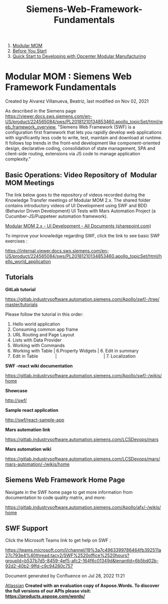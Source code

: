 ﻿---
title: "Siemens-Web-Framework-Fundamentals"
weight: 1
---
1. [Modular MOM](c:\users\anil.birajdar\desktop\temp\index.html)
1. [Before You Start](c:\users\anil.birajdar\desktop\temp\Before-You-Start_127740192.html)
1. [Quick Start to Developing with Opcenter Modular Manufacturing](c:\users\anil.birajdar\desktop\temp\Quick-Start-to-Developing-with-Opcenter-Modular-Manufacturing_134455239.html)
# **Modular MOM : Siemens Web Framework Fundamentals** 
Created by Alvarez Villanueva, Beatriz, last modified on Nov 02, 2021 

As described in the Siemens page <https://viewer.docs.sws.siemens.com/en-US/product/224565084/sws/PL20181210134853460.apollo_topicSet/html/web_framework_overview>, "Siemens Web Framework (SWF) is a configuration first framework that lets you rapidly develop web applications with significantly less code to write, test, maintain and download at runtime. It follows top trends in the front-end development like component-oriented design, declarative coding, consolidation of state management, SPA and client-side routing, extensions via JS code to manage application complexity."
## **Basic Operations: Video Repository of  Modular MOM Meetings**
The link below goes to the repository of videos recorded during the Knowledge Transfer meetings of Modular MOM 2.x. The shared folder contains introductory videos of UI Development using SWF and BDD (Behavior Driven Development) UI Tests with Mars Automation Project (a Cucumber-JS/Puppeteer automation framework).

[Modular MOM 2.x - UI Development - All Documents (sharepoint.com)](https://splm.sharepoint.com/sites/ModularMOM-WalkingSkeleton/Shared%20Documents/Forms/AllItems.aspx?RootFolder=%2Fsites%2FModularMOM%2DWalkingSkeleton%2FShared%20Documents%2FGeneral%2FTeam%20Onboarding%20Learning%20Path%2FUI%20Development&FolderCTID=0x012000E56F6BDBA628E94D842ED86028F2134D)

To improve your knowledge regarding SWF, click the link to see basic SWF exercises :

<https://internal.viewer.docs.sws.siemens.com/en-US/product/224565084/sws/PL20181210134853460.apollo_topicSet/html/hello_world_application>  
## **Tutorials**
**GitLab tutorial**

<https://gitlab.industrysoftware.automation.siemens.com/Apollo/swf/-/tree/master/tutorials>

Please follow the tutorial in this order:

1. Hello world application
1. Consuming common app frame
1. URL Routing and Page Layout
1. Lists with Data Provider
1. Working with Commands
1. Working with Table | 6.Property Widgets | 6. Edit in summary
1. Edit in Table              |                                      | 7. Localization

**SWF -react wiki documentation**

<https://gitlab.industrysoftware.automation.siemens.com/Apollo/swf/-/wikis/home>

**Showcase** 

<http://swf/>

**Sample react application**

<http://swf/react-sample-app>

**Mars automation link**

<https://gitlab.industrysoftware.automation.siemens.com/LCSDevops/mars>

**Mars automation wiki**

<https://gitlab.industrysoftware.automation.siemens.com/LCSDevops/mars/mars-automation/-/wikis/home>
## **Siemens Web Framework Home Page**
Navigate in the SWF home page to get more information from documentation to code quality matrix, and more: 

<https://gitlab.industrysoftware.automation.siemens.com/Apollo/afx/-/wikis/home>
## **SWF Support**
Click the Microsoft Teams link to get help on SWF :

<https://teams.microsoft.com/l/channel/19%3a7c4963399786464fb392511a27c793e4%40thread.tacv2/SWF%2520office%2520hours?groupId=b537b7d5-8459-4ef5-afc2-164f6c01349d&tenantId=6b5bd02b-92d2-40b2-9ffd-c9c94280c757>

Document generated by Confluence on Jul 28, 2022 11:21

[Atlassian](https://www.atlassian.com/)
**Created with an evaluation copy of Aspose.Words. To discover the full versions of our APIs please visit: https://products.aspose.com/words/**
